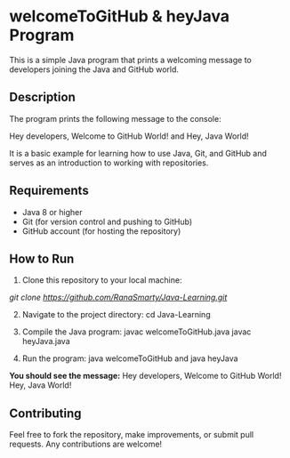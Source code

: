 # welcomeToGitHub & heyJava Program

This is a simple Java program that prints a welcoming message to developers joining the Java and GitHub world.

## Description

The program prints the following message to the console:

Hey developers, Welcome to GitHub World!
and 
Hey, Java World!



It is a basic example for learning how to use Java, Git, and GitHub and serves as an introduction to working with repositories.

## Requirements

- Java 8 or higher
- Git (for version control and pushing to GitHub)
- GitHub account (for hosting the repository)

## How to Run

1. Clone this repository to your local machine:

*git clone https://github.com/RanaSmarty/Java-Learning.git*


2. Navigate to the project directory:
cd Java-Learning

3. Compile the Java program:
javac welcomeToGitHub.java
javac heyJava.java


4. Run the program: java welcomeToGitHub and java heyJava

**You should see the message:**
Hey developers, Welcome to GitHub World!
Hey, Java World!


## Contributing

Feel free to fork the repository, make improvements, or submit pull requests. Any contributions are welcome!

